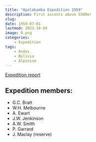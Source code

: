 ```yaml
---
title: "Apolobamba Expedition 1959"
description: First ascents above 5500m!
slug: 
date: 1959-07-01
lastmod: 2023-10-04
image: 0.png
categories:
    - Expedition
tags:
    - Andes
    - Bolivia
    - Alpinism
---
```


[Expedition report](/documents/apolobamba1959.pdf)


## Expedition members:
- G.C. Bratt
- W.H. Melbourne
- A. Ewart
- J.W. Jenkinson
- A.W. Smith
- P. Garrard
- J. Maclay (reserve)